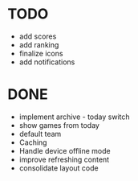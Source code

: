 TODO
==========

- add scores
- add ranking
- finalize icons
- add notifications


DONE
==========

- implement archive - today switch
- show games from today
- default team
- Caching
- Handle device offline mode
- improve refreshing content
- consolidate layout code